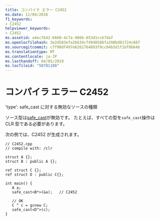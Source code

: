 ```yaml
---
title: コンパイラ エラー C2452
ms.date: 11/04/2016
f1_keywords:
- C2452
helpviewer_keywords:
- C2452
ms.assetid: a4ec7642-6660-4c7a-9866-853d1cc67daf
ms.openlocfilehash: 3e2d583efa2b634cf49d8588fa398bd81f24c607
ms.sourcegitcommit: c7f90df497e6261764893f9cc04b5d1f1bf0b64b
ms.translationtype: MT
ms.contentlocale: ja-JP
ms.lasthandoff: 04/05/2019
ms.locfileid: "58781108"
---
```

# <a name="compiler-error-c2452"></a>コンパイラ エラー C2452

'type': safe_cast に対する無効なソースの種類

ソース型は[safe_cast](../../extensions/safe-cast-cpp-component-extensions.md)が無効です。  たとえば、すべての型を`safe_cast`操作は CLR 型である必要があります。

次の例では、C2452 が生成されます。

```
// C2452.cpp
// compile with: /clr

struct A {};
struct B : public A {};

ref struct C {};
ref struct D : public C{};

int main() {
   A a;
   safe_cast<B*>(&a);   // C2452

   // OK
   C ^ c = gcnew C;
   safe_cast<D^>(c);
}
```
